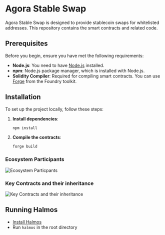 # Agora Stable Swap

Agora Stable Swap is designed to provide stablecoin swaps for whitelisted addresses. This repository contains the smart contracts and related code.

## Prerequisites

Before you begin, ensure you have met the following requirements:

- **Node.js**: You need to have [Node.js](https://nodejs.org/) installed.
- **npm**: Node.js package manager, which is installed with Node.js.
- **Solidity Compiler**: Required for compiling smart contracts. You can use [Forge](https://book.getfoundry.sh/getting-started/installation) from the Foundry toolkit.

## Installation

To set up the project locally, follow these steps:

1. **Install dependencies**:
   ```bash
   npm install
   ```

2. **Compile the contracts**:
   ```bash
   forge build
   ```

### Ecosystem Participants
![Ecosystem Particpants](docs/_images/ecosystem.jpg)

### Key Contracts and their inheritance
![Key Contracts and their inheritance](docs/_images/inheritance.jpg)

## Running Halmos

- [Install Halmos](https://github.com/a16z/halmos/tree/main?tab=readme-ov-file#installation)
- Run `halmos` in the root directory
